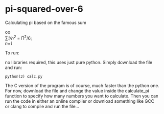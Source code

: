 # pi-squared-over-6
Calculating pi based on the famous sum

oo<br />
&sum;<i>1/n<sup>2</sup></i> = &Pi;<sup>2</sup>/6;<br />
<i>n=1</i>

To run:

no libraries required, this uses just pure python. Simply download the file and run:

`python(3) calc.py`

The C version of the program is of course, much faster than the python one. For now, download the file and change the value inside the calculate_pi function to specify how
many numbers you want to calculate. Then you can run the code in either an online compiler or download something like GCC or clang to compile and run the file...
